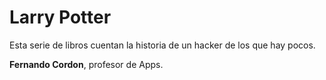 # Larry Potter

Esta serie de libros cuentan la historia de un hacker de los que hay pocos. 

**Fernando Cordon**, profesor de Apps.
